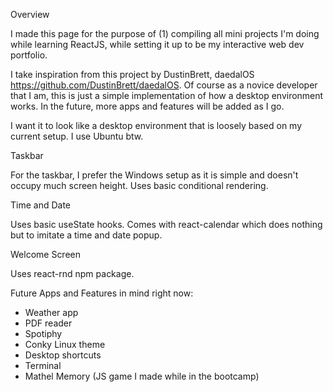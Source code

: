 Overview

I made this page for the purpose of (1) compiling all mini projects I'm doing while learning ReactJS, while setting it up to be my interactive web dev portfolio.

I take inspiration from this project by DustinBrett, daedalOS https://github.com/DustinBrett/daedalOS. Of course as a novice developer that I am, this is just a simple implementation of how a desktop environment works. In the future, more apps and features will be added as I go.

I want it to look like a desktop environment that is loosely based on my current setup. I use Ubuntu btw.

Taskbar

For the taskbar, I prefer the Windows setup as it is simple and doesn't occupy much screen height. Uses basic conditional rendering.

Time and Date

Uses basic useState hooks. Comes with react-calendar which does nothing but to imitate a time and date popup.

Welcome Screen

Uses react-rnd npm package.

Future Apps and Features in mind right now:

- Weather app
- PDF reader
- Spotiphy
- Conky Linux theme
- Desktop shortcuts
- Terminal
- Mathel Memory (JS game I made while in the bootcamp)
